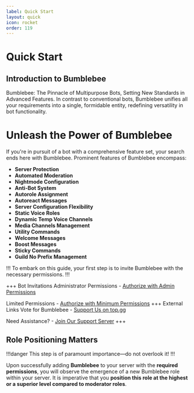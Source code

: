 ```yaml
---
label: Quick Start
layout: quick
icon: rocket
order: 119
---
```


# Quick Start

## Introduction to Bumblebee

Bumblebee: The Pinnacle of Multipurpose Bots, Setting New Standards in Advanced Features. In contrast to conventional bots, Bumblebee unifies all your requirements into a single, formidable entity, redefining versatility in bot functionality.

# Unleash the Power of Bumblebee

If you're in pursuit of a bot with a comprehensive feature set, your search ends here with Bumblebee. Prominent features of Bumblebee encompass:

- **Server Protection**
- **Automated Moderation**
- **Nightmode Configuration**
- **Anti-Bot System**
- **Autorole Assignment**
- **Autoreact Messages**
- **Server Configuration Flexibility**
- **Static Voice Roles**
- **Dynamic Temp Voice Channels**
- **Media Channels Management**
- **Utility Commands**
- **Welcome Messages**
- **Boost Messages**
- **Sticky Commands**
- **Guild No Prefix Management**

!!!
To embark on this guide, your first step is to invite Bumblebee with the necessary permissions.
!!!

+++ Bot Invitations
Administrator Permissions - [Authorize with Admin Permissions](https://docs.bumblebeebot.xyz/invite/)

Limited Permissions - [Authorize with Minimum Permissions](https://discord.com/oauth2/authorize?client_id=1232384723188449283&permissions=0&scope=bot+applications.commands)
+++
External Links
Vote for Bumblebee - [Support Us on top.gg](https://docs.bumblebeebot.xyz/vote/)

Need Assistance? - [Join Our Support Server](https://docs.bumblebeebot.xyz/support/)
+++

## Role Positioning Matters

!!!danger
This step is of paramount importance—do not overlook it!
!!!

Upon successfully adding **Bumblebee** to your server with the **required permissions**, you will observe the emergence of a new Bumblebee role within your server. It is imperative that you **position this role at the highest or a superior level compared to moderator roles**.
